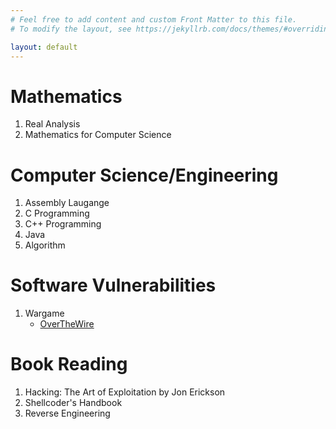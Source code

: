 ```yaml
---
# Feel free to add content and custom Front Matter to this file.
# To modify the layout, see https://jekyllrb.com/docs/themes/#overriding-theme-defaults

layout: default
---
```


# Mathematics
1. Real Analysis
2. Mathematics for Computer Science  

# Computer Science/Engineering
1. Assembly Laugange
2. C Programming
3. C++ Programming
4. Java
5. Algorithm

# Software Vulnerabilities
1. Wargame
    - [OverTheWire](./front/overthewire.html)

# Book Reading
1. Hacking: The Art of Exploitation by Jon Erickson
2. Shellcoder's Handbook
3. Reverse Engineering